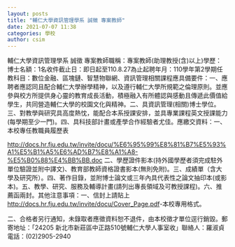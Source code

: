 ```yaml
---
layout: posts
title: "輔仁大學資訊管理學系 誠徵 專案教師"
date: 2021-07-07 11:38
categories: 學校
author: csim
---
```


輔仁大學資訊管理學系 誠徵 專案教師職稱：專案教師(助理教授(含)以上)學歷：博士名額：1名收件截止日：即日起至110.8.27為止起聘年月：110學年第2學期任教科目：數位金融、區塊鏈、智慧物聯網、資訊管理相關課程應具備要件：一、應聘者應認同且配合輔仁大學辦學精神，以及遵行輔仁大學所規範之倫理原則。並應參與校方所提供身心靈的教育成長活動，積極融入有所體認與感動且傳遞此價值給學生，共同營造輔仁大學的校園文化與精神。二、具資訊管理(相關)博士學位。三、對教學與研究具高度熱忱，能配合本系授課安排，並具專業課程英文授課能力(每學期至少一門)。四、具科技部計畫或產學合作經驗者尤佳。應繳交資料：一、本校專任教職員履歷表  

<http://docs.hr.fju.edu.tw/invite/docu/%E6%95%99%E8%81%B7%E5%93%A1%E5%B1%A5%E6%AD%B7%E8%A1%A8-%E5%B0%88%E4%BB%BB.doc> 二、學歷證件影本(持外國學歷者須完成駐外單位驗證並附中譯文)、教育部教師資格證書影本(無則免附)。三、成績單（含大學及研究所）。四、著作目錄，並附博士論文或三年內具代表性之論文抽印本(或影本)。五、教學、研究、服務及輔導計畫(請列出專長領域及可教授課程)。六、推薦函兩封。其他注意事項：一、信封上請貼上 <http://docs.hr.fju.edu.tw/invite/docu/Cover_Page.pdf>-本校專用格式。

二、合格者另行通知，未錄取者應徵資料恕不退件，由本校徵才單位逕行銷毀。郵寄地址：「24205 新北市新莊區中正路510號輔仁大學人事室收」聯絡人：羅淑貞電話：(02)2905-2940
